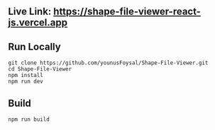  ## Live Link: https://shape-file-viewer-react-js.vercel.app
 

 ## Run Locally
```shell
git clone https://github.com/younusFoysal/Shape-File-Viewer.git
cd Shape-File-Viewer
npm install
npm run dev
```

## Build 
```shell
npm run build
```

